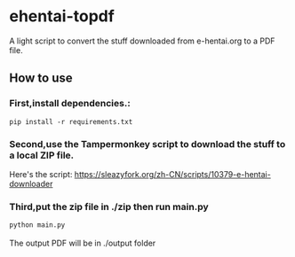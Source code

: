 # ehentai-topdf
A light script to convert the stuff downloaded from e-hentai.org to a PDF file.

## How to use
### First,install dependencies.:
`
pip install -r requirements.txt
`

### Second,use the Tampermonkey script to download the stuff to a local ZIP file.
  Here's the script: https://sleazyfork.org/zh-CN/scripts/10379-e-hentai-downloader

### Third,put the zip file in ./zip then run main.py 
  `python main.py` <br> <br>
  The output PDF will be in ./output folder
